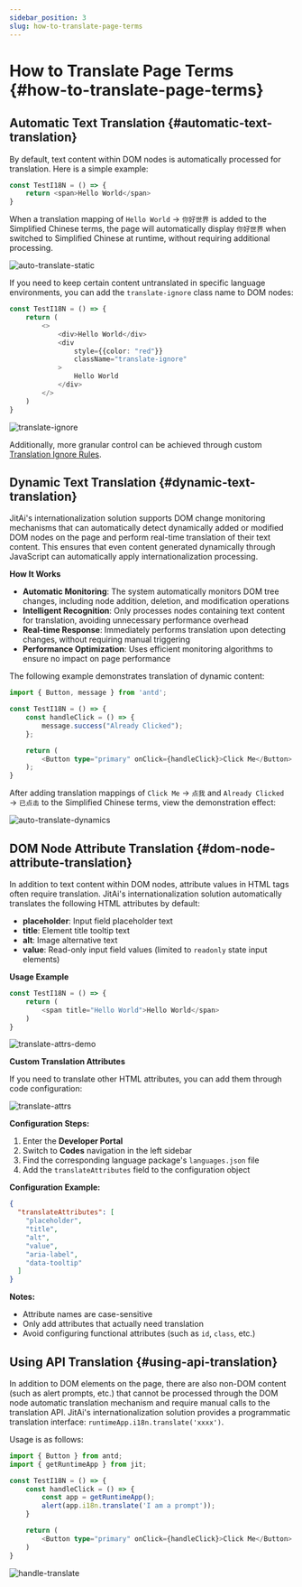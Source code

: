 ```yaml
---
sidebar_position: 3
slug: how-to-translate-page-terms
---
```


# How to Translate Page Terms {#how-to-translate-page-terms}

## Automatic Text Translation {#automatic-text-translation}

By default, text content within DOM nodes is automatically processed for translation. Here is a simple example:

```typescript
const TestI18N = () => {
    return <span>Hello World</span>
}
```

When a translation mapping of `Hello World` → `你好世界` is added to the Simplified Chinese terms, the page will automatically display `你好世界` when switched to Simplified Chinese at runtime, without requiring additional processing.

![auto-translate-static](./img/auto-translate-static.gif)

If you need to keep certain content untranslated in specific language environments, you can add the `translate-ignore` class name to DOM nodes:

```typescript
const TestI18N = () => {
    return (
        <>
            <div>Hello World</div>
            <div
                style={{color: "red"}}
                className="translate-ignore"
            >
                Hello World
            </div>
        </>
    )
}
```

![translate-ignore](./img/translate-ignore.gif)

Additionally, more granular control can be achieved through custom [Translation Ignore Rules](./translate-ignore-rules).

## Dynamic Text Translation {#dynamic-text-translation}

JitAi's internationalization solution supports DOM change monitoring mechanisms that can automatically detect dynamically added or modified DOM nodes on the page and perform real-time translation of their text content. This ensures that even content generated dynamically through JavaScript can automatically apply internationalization processing.

**How It Works**
- **Automatic Monitoring**: The system automatically monitors DOM tree changes, including node addition, deletion, and modification operations
- **Intelligent Recognition**: Only processes nodes containing text content for translation, avoiding unnecessary performance overhead
- **Real-time Response**: Immediately performs translation upon detecting changes, without requiring manual triggering
- **Performance Optimization**: Uses efficient monitoring algorithms to ensure no impact on page performance

The following example demonstrates translation of dynamic content:

```typescript
import { Button, message } from 'antd';

const TestI18N = () => {
    const handleClick = () => {
        message.success("Already Clicked");
    };

    return (
        <Button type="primary" onClick={handleClick}>Click Me</Button>
    );
}
```

After adding translation mappings of `Click Me` → `点我` and `Already Clicked` → `已点击` to the Simplified Chinese terms, view the demonstration effect:

![auto-translate-dynamics](./img/auto-translate-dynamics.gif)

## DOM Node Attribute Translation {#dom-node-attribute-translation}

In addition to text content within DOM nodes, attribute values in HTML tags often require translation.
JitAi's internationalization solution automatically translates the following HTML attributes by default:

- **placeholder**: Input field placeholder text
- **title**: Element title tooltip text
- **alt**: Image alternative text
- **value**: Read-only input field values (limited to `readonly` state input elements)

**Usage Example**

```typescript
const TestI18N = () => {
    return (
        <span title="Hello World">Hello World</span>
    )
}
```
![translate-attrs-demo](./img/translate-attrs.gif)

**Custom Translation Attributes**

If you need to translate other HTML attributes, you can add them through code configuration:

![translate-attrs](./img/translate-attrs.png)

**Configuration Steps:**

1. Enter the **Developer Portal**
2. Switch to **Codes** navigation in the left sidebar
3. Find the corresponding language package's `languages.json` file
4. Add the `translateAttributes` field to the configuration object

**Configuration Example:**
```json
{
  "translateAttributes": [
    "placeholder",
    "title", 
    "alt",
    "value",
    "aria-label",
    "data-tooltip"
  ]
}
```
**Notes:**
- Attribute names are case-sensitive
- Only add attributes that actually need translation
- Avoid configuring functional attributes (such as `id`, `class`, etc.)


## Using API Translation {#using-api-translation}

In addition to DOM elements on the page, there are also non-DOM content (such as alert prompts, etc.) that cannot be processed through the DOM node automatic translation mechanism and require manual calls to the translation API. JitAi's internationalization solution provides a programmatic translation interface: `runtimeApp.i18n.translate('xxxx')`.

Usage is as follows:

```typescript
import { Button } from antd;
import { getRuntimeApp } from jit;

const TestI18N = () => {
    const handleClick = () => {
        const app = getRuntimeApp();
        alert(app.i18n.translate('I am a prompt'));
    }

    return (
        <Button type="primary" onClick={handleClick}>Click Me</Button>
    )
}
```

![handle-translate](./img/handle-translate.gif)

